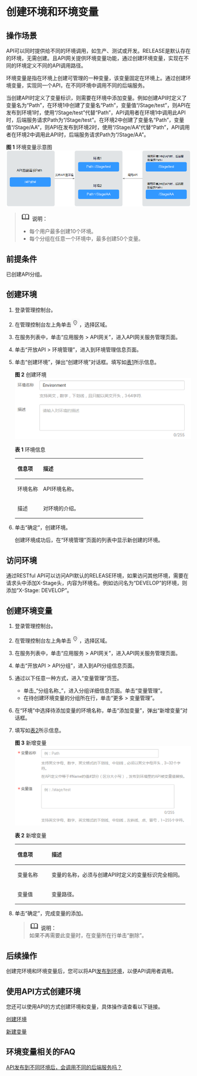# 创建环境和环境变量<a name="apig-zh-ug-180307037"></a>

## 操作场景<a name="section17591416282"></a>

API可以同时提供给不同的环境调用，如生产、测试或开发。RELEASE是默认存在的环境，无需创建。且API网关提供环境变量功能，通过创建环境变量，实现在不同的环境定义不同的API调用路径。

环境变量是指在环境上创建可管理的一种变量，该变量固定在环境上。通过创建环境变量，实现同一个API，在不同环境中调用不同的后端服务。

当创建API时定义了变量标识，则需要在环境中添加变量。例如创建API时定义了变量名为“Path”，在环境1中创建了变量名“Path”，变量值“/Stage/test”，则API在发布到环境1时，使用“/Stage/test”代替“Path”，API调用者在环境1中调用此API时，后端服务请求Path为“/Stage/test”。在环境2中创建了变量名“Path”，变量值“/Stage/AA”，则API在发布到环境2时，使用“/Stage/AA”代替“Path”，API调用者在环境2中调用此API时，后端服务请求Path为“/Stage/AA”。

**图 1**  环境变量示意图<a name="apig-zh-ug-180307004_fig4908121520287"></a>  
![](figures/环境变量示意图.png "环境变量示意图")

>![](public_sys-resources/icon-note.gif) **说明：**   
>-   每个用户最多创建10个环境。  
>-   每个分组在任意一个环境中，最多创建50个变量。  

## 前提条件<a name="section16904951184510"></a>

已创建API分组。

## 创建环境<a name="section17366113114288"></a>

1.  登录管理控制台。
2.  在管理控制台左上角单击![](figures/icon-region.png)，选择区域。
3.  在服务列表中，单击“应用服务 \> API网关”，进入API网关服务管理页面。
4.  单击“开放API \> 环境管理”，进入到环境管理信息页面。
5.  单击“创建环境”，弹出“创建环境”对话框。填写如[表1](#apig-zh-ug-180307004_table195413315428)所示信息。

    **图 2**  创建环境<a name="apig-zh-ug-180307004_fig51011271144"></a>  
    ![](figures/创建环境.png "创建环境")

    **表 1**  环境信息

    <a name="apig-zh-ug-180307004_table195413315428"></a>
    <table><thead align="left"><tr id="apig-zh-ug-180307004_row45523384220"><th class="cellrowborder" valign="top" width="20%" id="mcps1.2.3.1.1"><p id="apig-zh-ug-180307004_p65563314423"><a name="apig-zh-ug-180307004_p65563314423"></a><a name="apig-zh-ug-180307004_p65563314423"></a>信息项</p>
    </th>
    <th class="cellrowborder" valign="top" width="80%" id="mcps1.2.3.1.2"><p id="apig-zh-ug-180307004_p356183311427"><a name="apig-zh-ug-180307004_p356183311427"></a><a name="apig-zh-ug-180307004_p356183311427"></a>描述</p>
    </th>
    </tr>
    </thead>
    <tbody><tr id="apig-zh-ug-180307004_row1156183364219"><td class="cellrowborder" valign="top" width="20%" headers="mcps1.2.3.1.1 "><p id="apig-zh-ug-180307004_p105616333427"><a name="apig-zh-ug-180307004_p105616333427"></a><a name="apig-zh-ug-180307004_p105616333427"></a>环境名称</p>
    </td>
    <td class="cellrowborder" valign="top" width="80%" headers="mcps1.2.3.1.2 "><p id="apig-zh-ug-180307004_p1656123374219"><a name="apig-zh-ug-180307004_p1656123374219"></a><a name="apig-zh-ug-180307004_p1656123374219"></a>API环境名称。</p>
    </td>
    </tr>
    <tr id="apig-zh-ug-180307004_row14879114316433"><td class="cellrowborder" valign="top" width="20%" headers="mcps1.2.3.1.1 "><p id="apig-zh-ug-180307004_p12880154304320"><a name="apig-zh-ug-180307004_p12880154304320"></a><a name="apig-zh-ug-180307004_p12880154304320"></a>描述</p>
    </td>
    <td class="cellrowborder" valign="top" width="80%" headers="mcps1.2.3.1.2 "><p id="apig-zh-ug-180307004_p48801043134312"><a name="apig-zh-ug-180307004_p48801043134312"></a><a name="apig-zh-ug-180307004_p48801043134312"></a>对环境的介绍。</p>
    </td>
    </tr>
    </tbody>
    </table>

6.  单击“确定”，创建环境。

    创建环境成功后，在“环境管理”页面的列表中显示新创建的环境。


## 访问环境<a name="section2901732535"></a>

通过RESTful API可以访问API默认的RELEASE环境，如果访问其他环境，需要在请求头中添加X-Stage头，内容为环境名。例如访问名为“DEVELOP”的环境，则添加“X-Stage: DEVELOP”。

## 创建环境变量<a name="section1241123211019"></a>

1.  登录管理控制台。
2.  在管理控制台左上角单击![](figures/icon-region.png)，选择区域。
3.  在服务列表中，单击“应用服务 \> API网关”，进入API网关服务管理页面。
4.  单击“开放API \> API分组”，进入到API分组信息页面。
5.  通过以下任意一种方式，进入“变量管理”页签。
    -   单击_“分组名称_”，进入分组详细信息页面。单击“变量管理”。
    -   在待创建环境变量的分组所在行，单击“更多 \> 变量管理”。

6.  在“环境”中选择待添加变量的环境名称，单击“添加变量”，弹出“新增变量”对话框。
7.  填写如[表2](#apig-zh-ug-180307004_table179600199520)所示信息。

    **图 3**  新增变量<a name="apig-zh-ug-180307004_fig256419538210"></a>  
    ![](figures/新增变量.png "新增变量")

    **表 2**  新增变量

    <a name="apig-zh-ug-180307004_table179600199520"></a>
    <table><thead align="left"><tr id="apig-zh-ug-180307004_row209601419855"><th class="cellrowborder" valign="top" width="20%" id="mcps1.2.3.1.1"><p id="apig-zh-ug-180307004_p7404447152"><a name="apig-zh-ug-180307004_p7404447152"></a><a name="apig-zh-ug-180307004_p7404447152"></a>信息项</p>
    </th>
    <th class="cellrowborder" valign="top" width="80%" id="mcps1.2.3.1.2"><p id="apig-zh-ug-180307004_p49601519256"><a name="apig-zh-ug-180307004_p49601519256"></a><a name="apig-zh-ug-180307004_p49601519256"></a>描述</p>
    </th>
    </tr>
    </thead>
    <tbody><tr id="apig-zh-ug-180307004_row9961119151"><td class="cellrowborder" valign="top" width="20%" headers="mcps1.2.3.1.1 "><p id="apig-zh-ug-180307004_p1540474718515"><a name="apig-zh-ug-180307004_p1540474718515"></a><a name="apig-zh-ug-180307004_p1540474718515"></a>变量名称</p>
    </td>
    <td class="cellrowborder" valign="top" width="80%" headers="mcps1.2.3.1.2 "><p id="apig-zh-ug-180307004_p196161919510"><a name="apig-zh-ug-180307004_p196161919510"></a><a name="apig-zh-ug-180307004_p196161919510"></a>变量的名称，必须与创建API时定义的变量标识完全相同。</p>
    </td>
    </tr>
    <tr id="apig-zh-ug-180307004_row139611919855"><td class="cellrowborder" valign="top" width="20%" headers="mcps1.2.3.1.1 "><p id="apig-zh-ug-180307004_p740419471157"><a name="apig-zh-ug-180307004_p740419471157"></a><a name="apig-zh-ug-180307004_p740419471157"></a>变量值</p>
    </td>
    <td class="cellrowborder" valign="top" width="80%" headers="mcps1.2.3.1.2 "><p id="apig-zh-ug-180307004_p119612197510"><a name="apig-zh-ug-180307004_p119612197510"></a><a name="apig-zh-ug-180307004_p119612197510"></a>变量路径。</p>
    </td>
    </tr>
    </tbody>
    </table>

8.  单击“确定”，完成变量的添加。

    >![](public_sys-resources/icon-note.gif) **说明：**   
    >如果不再需要此变量时，在变量所在行单击“删除”。  


## 后续操作<a name="section9148581116"></a>

创建完环境和环境变量后，您可以将API[发布到环境](发布API.md)，以便API调用者调用。

## 使用API方式创建环境<a name="section1899053818113"></a>

您还可以使用API的方式创建环境和变量，具体操作请查看以下链接。

[创建环境](https://support.huaweicloud.com/api-apig/apig-zh-api-180713052.html)

[新建变量](https://support.huaweicloud.com/api-apig/apig-zh-api-180713058.html)

## 环境变量相关的FAQ<a name="section3144432218"></a>

[API发布到不同环境后，会调用不同的后端服务吗？](https://support.huaweicloud.com/apig_faq/apig-zh-faq-181016019.html)

